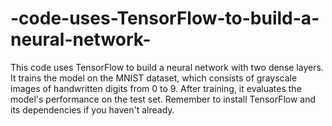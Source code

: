 # -code-uses-TensorFlow-to-build-a-neural-network-
This code uses TensorFlow to build a neural network with two dense layers. It trains the model on the MNIST dataset, which consists of grayscale images of handwritten digits from 0 to 9. After training, it evaluates the model's performance on the test set. Remember to install TensorFlow and its dependencies if you haven't already.
